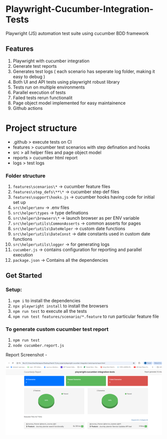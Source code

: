 # Playwright-Cucumber-Integration-Tests

Playwright (JS) automation test suite using cucumber BDD framework

## Features

1. Playwright with cucumber integration
2. Generate test reports
3. Generates test logs ( each scenario has seperate log folder, making it easy to debug )
4. Both UI and API tests using playwright robust library
5. Tests run on multiple environments
6. Parallel execution of tests
7. Failed tests rerun functionalit
8. Page object model implemented for easy maintainence
9. Github actions

# Project structure

- .github > execute tests on CI
- features > cucumber test scenarios with step defination and hooks
- src > all helper files and page object model
- reports > cucumber html report
- logs > test logs

### Folder structure

1. `features\scenarios\*` -> cucumber feature files
2. `features\step_defs\**\*` -> cucumber step def files
3. `features\support\hooks.js` -> cucumber hooks having code for initial set up
4. `src\helper\env` -> .env files
5. `src\helper\types` -> type definations
6. `src\helper\browsers\*` -> launch browser as per ENV variable
7. `src\helper\utils\CommonAsserts` -> common asserts for pages
8. `src\helper\utils\DateHelper` -> custom date functions
9. `src\helper\utils\DateConst` -> date constants used in custom date functions
10. `src\helper\utils\logger` -> for generating logs
11. `cucumber.js` -> contains configuration for reporting and parallel execution
12. `package.json` -> Contains all the dependencies

## Get Started

### Setup:

1. `npm i` to install the dependencies
2. `npx playwright install` to install the browsers
3. `npm run test` to execute all the tests
4. `npm run test features/scenario/*.feature` to run particular feature file

### To generate custom cucumber test report

1. `npm run test`
2. `node cucumber.report.js `

Report Screenshot -

![alt text](cucumber-report-screenshot.png)
